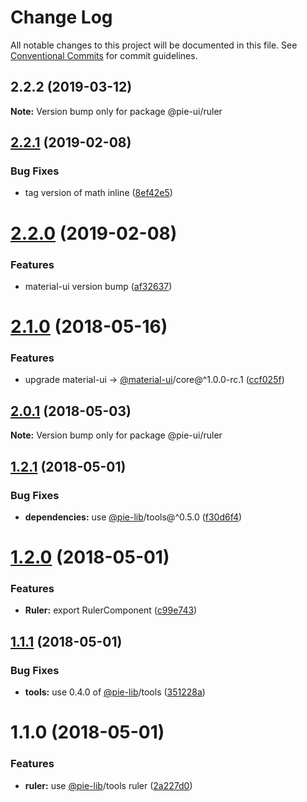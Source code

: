 # Change Log

All notable changes to this project will be documented in this file.
See [Conventional Commits](https://conventionalcommits.org) for commit guidelines.

## 2.2.2 (2019-03-12)

**Note:** Version bump only for package @pie-ui/ruler





## [2.2.1](https://github.com/pie-framework/pie-ui/compare/@pie-ui/ruler@2.2.0...@pie-ui/ruler@2.2.1) (2019-02-08)


### Bug Fixes

* tag version of math inline ([8ef42e5](https://github.com/pie-framework/pie-ui/commit/8ef42e5))





# [2.2.0](https://github.com/pie-framework/pie-ui/compare/@pie-ui/ruler@2.1.0...@pie-ui/ruler@2.2.0) (2019-02-08)


### Features

* material-ui version bump ([af32637](https://github.com/pie-framework/pie-ui/commit/af32637))





<a name="2.1.0"></a>
# [2.1.0](https://github.com/pie-framework/pie-ui/compare/@pie-ui/ruler@2.0.1...@pie-ui/ruler@2.1.0) (2018-05-16)


### Features

* upgrade material-ui -> [@material-ui](https://github.com/material-ui)/core@^1.0.0-rc.1 ([ccf025f](https://github.com/pie-framework/pie-ui/commit/ccf025f))




<a name="2.0.1"></a>
## [2.0.1](https://github.com/pie-framework/pie-ui/compare/@pie-ui/ruler@2.0.0...@pie-ui/ruler@2.0.1) (2018-05-03)




**Note:** Version bump only for package @pie-ui/ruler

<a name="1.2.1"></a>
## [1.2.1](https://github.com/pie-framework/pie-ui/compare/@pie-ui/ruler@1.2.0...@pie-ui/ruler@1.2.1) (2018-05-01)


### Bug Fixes

* **dependencies:** use [@pie-lib](https://github.com/pie-lib)/tools@^0.5.0 ([f30d6f4](https://github.com/pie-framework/pie-ui/commit/f30d6f4))




<a name="1.2.0"></a>
# [1.2.0](https://github.com/pie-framework/pie-ui/compare/@pie-ui/ruler@1.1.1...@pie-ui/ruler@1.2.0) (2018-05-01)


### Features

* **Ruler:** export RulerComponent ([c99e743](https://github.com/pie-framework/pie-ui/commit/c99e743))




<a name="1.1.1"></a>
## [1.1.1](https://github.com/pie-framework/pie-ui/compare/@pie-ui/ruler@1.1.0...@pie-ui/ruler@1.1.1) (2018-05-01)


### Bug Fixes

* **tools:** use 0.4.0 of [@pie-lib](https://github.com/pie-lib)/tools ([351228a](https://github.com/pie-framework/pie-ui/commit/351228a))




<a name="1.1.0"></a>
# 1.1.0 (2018-05-01)


### Features

* **ruler:** use [@pie-lib](https://github.com/pie-lib)/tools ruler ([2a227d0](https://github.com/pie-framework/pie-ui/commit/2a227d0))
